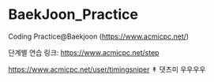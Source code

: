 # BaekJoon_Practice
Coding Practice@Baekjoon (https://www.acmicpc.net/)

단계별 연습 링크: https://www.acmicpc.net/step

https://www.acmicpc.net/user/timingsniper
↟
댓츠미
우우우우
